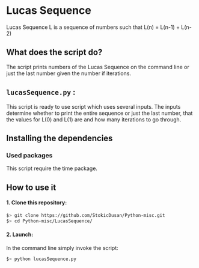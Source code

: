 # Lucas Sequence

Lucas Sequence L is a sequence of numbers such that L(n) = L(n-1) + L(n-2)

## What does the script do?
The script prints numbers of the Lucas Sequence on the command line or just the last number given the number if iterations.

## `lucasSequence.py` :
This script is ready to use script which uses several inputs. The inputs determine whether to print the entire sequence or just the last number, that the values for L(0) and L(1) are and how many iterations to go through.

## Installing the dependencies

### Used packages
This script require the time package.

## How to use it
#### 1. Clone this repository:
```zsh
$> git clone https://github.com/StokicDusan/Python-misc.git
$> cd Python-misc/LucasSequence/
```
#### 2. Launch:
In the command line simply invoke the script:
```zsh
$> python lucasSequence.py
```